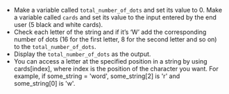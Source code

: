 -   Make a variable called `total_number_of_dots` and set its value to 0.
    Make a variable called `cards` and set its value to the input
    entered by the end user (5 black and white cards).
-   Check each letter of the string and if it’s ‘W’ add the corresponding
    number of dots (16 for the first letter, 8 for the second letter and so
    on) to the `total_number_of_dots`.
-   Display the `total_number_of_dots` as the output.
-   You can access a letter at the specified position in a string by using
    cards[index], where index is the position of the character you want.
    For example, if some_string = 'word', some_string[2] is 'r' and some_string[0]
    is 'w'.

